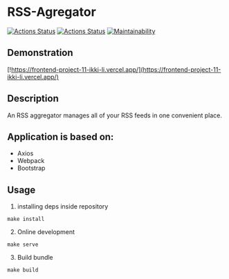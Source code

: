 # RSS-Agregator

[![Actions Status](https://github.com/ikki-li/frontend-project-11/workflows/Node-CI/badge.svg)](https://github.com/ikki-li/frontend-project-11/actions/workflows/nodejs.yml)
[![Actions Status](https://github.com/ikki-li/frontend-project-11/workflows/hexlet-check/badge.svg)](https://github.com/ikki-li/frontend-project-11/actions/workflows/hexlet-check.yml)
[![Maintainability](https://api.codeclimate.com/v1/badges/2cbd47b4b6dabacaab69/maintainability)](https://codeclimate.com/github/ikki-li/frontend-project-11/maintainability)

## Demonstration

[!https://frontend-project-11-ikki-li.vercel.app/](https://frontend-project-11-ikki-li.vercel.app/)

## Description

An RSS aggregator manages all of your RSS feeds in one convenient place.

## Application is based on:
- Axios
- Webpack
- Bootstrap

## Usage

1. installing deps inside repository
```
make install
```
2. Online development
```
make serve
```
3. Build bundle
```
make build
```

